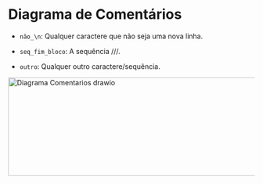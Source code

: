 # Diagrama de Comentários

* `não_\n`: Qualquer caractere que não seja uma nova linha.

* `seq_fim_bloco`: A sequência ///.

* `outro`: Qualquer outro caractere/sequência.

<img width="582" height="201" alt="Diagrama Comentarios drawio" src="https://github.com/user-attachments/assets/104af0bf-3a43-4b1b-8dc4-0b4a4e864672" />
